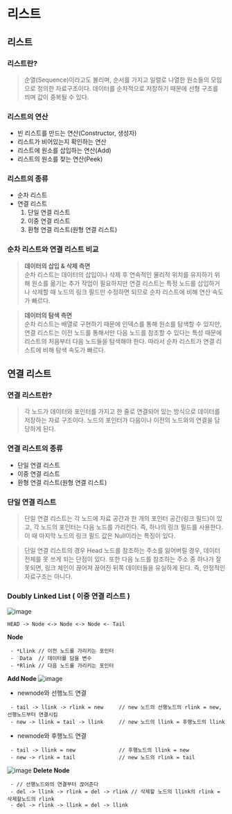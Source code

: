 # 리스트

## 리스트

### 리스트란?

>순열(Sequence)이라고도 불리며, 순서를 가지고 일렬로 나열한 원소들의 모임으로 정의한 자료구조이다. 데이터를 순차적으로 저장하기 때문에 선형 구조를 띄며 값이 중복될 수 있다.


### 리스트의 연산

- 빈 리스트를 만드는 연산(Constructor, 생성자)
- 리스트가 비어있는지 확인하는 연산
- 리스트에 원소를 삽입하는 연산(Add)
- 리스트의 원소를 찾는 연산(Peek)

### 리스트의 종류

- 순차 리스트
- 연결 리스트
    1. 단일 연결 리스트
    2. 이중 연결 리스트 
    3. 환형 연결 리스트(원형 연결 리스트)

### 순차 리스트와 연결 리스트 비교
>**데이터의 삽입 & 삭제 측면**<br>
순차 리스트는 데이터의 삽입이나 삭제 후 연속적인 물리적 위치를 유지하기 위해 원소를 옮기는 추가 작업이 필요하지만 연결 리스트는 특정 노드를 삽입하거나 삭제할 때 노드의 링크 필드만 수정하면 되므로 순차 리스트에 비해 연산 속도가 빠르다.

>**데이터의 탐색 측면**<br>
순차 리스트는 배열로 구현하기 때문에 인덱스를 통해 원소를 탐색할 수 있지만, 연결 리스트는 이전 노드를 통해서만 다음 노드를 참조할 수 있다는 특성 때문에 리스트의 처음부터 다음 노드들을 탐색해야 한다. 따라서 순차 리스트가 연결 리스트에 비해 탐색 속도가 빠르다.

## 연결 리스트

### 연결 리스트란?

>각 노드가 데이터와 포인터를 가지고 한 줄로 연결되어 있는 방식으로 데이터를 저장하는 자료 구조이다. 노드의 포인터가 다음이나 이전의 노드와의 연결을 담당하게 된다.

### 연결 리스트의 종류

- 단일 연결 리스트
- 이중 연결 리스트
- 환형 연결 리스트(원형 연결 리스트)

### 단일 연결 리스트

>단일 연결 리스트는 각 노드에 자료 공간과 한 개의 포인터 공간(링크 필드)이 있고, 각 노드의 포인터는 다음 노드를 가리킨다. 즉, 하나의 링크 필드를 사용한다. 이 때 마지막 노드의 링크 필드 값은 Null이라는 특징이 있다.

>단일 연결 리스트의 경우 Head 노드를 참조하는 주소를 잃어버릴 경우, 데이터 전체를 못 쓰게 되는 단점이 있다. 또한 다음 노드를 참조하는 주소 중 하나가 잘못되면, 링크 체인이 끊어져 끊어진 뒤쪽 데이터들을 유실하게 된다. 즉, 안정적인 자료구조는 아니다.


### Doubly Linked List ( 이중 연결 리스트 )


![image](https://user-images.githubusercontent.com/113777043/204078252-5804e394-5921-4bfc-a25c-c89456c1a7bf.png)


```
HEAD -> Node <-> Node <-> Node <- Tail
```
**Node**

```
 - *Llink // 이전 노드를 가리키는 포인터
 -  Data  // 데이터를 담을 변수
 - *Rlink // 다음 노드를 가리키는 포인터
```

**Add Node**
![image](https://user-images.githubusercontent.com/113777043/204078990-c0a340f7-0fd1-4941-96b9-a61b781034d5.png)


* newnode와 선행노드 연결

```
 - tail -> llink -> rlink = new     // new 노드의 선행노드의 rlink = new, 선행노드부터 연결시킴
 - new -> llink = tail -> llink     // new 노드의 llink = 후행노드의 llink
```
* newnode와 후행노드 연결

```
 - tail -> llink = new              // 후행노드의 llink = new
 - new -> rlink = tail              // new 노드의 rlink = tail
```


![image](https://user-images.githubusercontent.com/113777043/204079011-a935fbe2-6758-4e3d-8dba-db390e3cafda.png)
**Delete Node**
```
 - // 선행노드와의 연결부터 끊어준다
 - del -> llink -> rlink = del -> rlink // 삭제할 노드의 llink의 rlink = 삭제할노드의 rlink
 - del -> rlink -> llink = del -> llink
```




